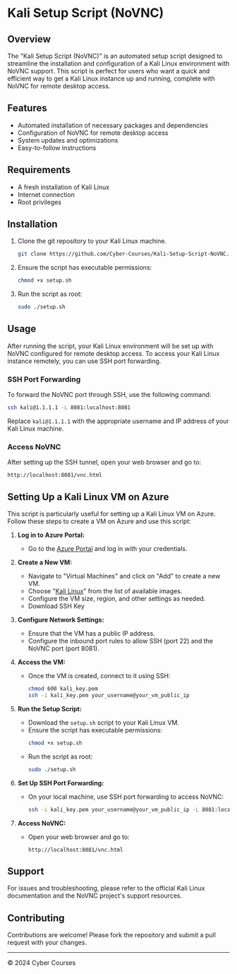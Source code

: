 # Kali Setup Script (NoVNC)

## Overview

The "Kali Setup Script (NoVNC)" is an automated setup script designed to streamline the installation and configuration of a Kali Linux environment with NoVNC support. This script is perfect for users who want a quick and efficient way to get a Kali Linux instance up and running, complete with NoVNC for remote desktop access.

## Features

- Automated installation of necessary packages and dependencies
- Configuration of NoVNC for remote desktop access
- System updates and optimizations
- Easy-to-follow instructions

## Requirements

- A fresh installation of Kali Linux
- Internet connection
- Root privileges

## Installation

1. Clone the git repository to your Kali Linux machine.
    ```bash
    git clone https://github.com/Cyber-Courses/Kali-Setup-Script-NoVNC.git
    ```
2. Ensure the script has executable permissions:
    ```bash
    chmod +x setup.sh
    ```
3. Run the script as root:
    ```bash
    sudo ./setup.sh
    ```

## Usage

After running the script, your Kali Linux environment will be set up with NoVNC configured for remote desktop access. To access your Kali Linux instance remotely, you can use SSH port forwarding.

### SSH Port Forwarding

To forward the NoVNC port through SSH, use the following command:
```bash
ssh kali@1.1.1.1 -L 8081:localhost:8081
```

Replace `kali@1.1.1.1` with the appropriate username and IP address of your Kali Linux machine.

### Access NoVNC

After setting up the SSH tunnel, open your web browser and go to:
```
http://localhost:8081/vnc.html
```

## Setting Up a Kali Linux VM on Azure

This script is particularly useful for setting up a Kali Linux VM on Azure. Follow these steps to create a VM on Azure and use this script:

1. **Log in to Azure Portal:**
   - Go to the [Azure Portal](https://portal.azure.com) and log in with your credentials.

2. **Create a New VM:**
   - Navigate to "Virtual Machines" and click on "Add" to create a new VM.
   - Choose "[Kali Linux](https://portal.azure.com/#view/Microsoft_Azure_Marketplace/GalleryItemDetailsBladeNopdl/id/kali-linux.kali)" from the list of available images.
   - Configure the VM size, region, and other settings as needed.
   - Download SSH Key

3. **Configure Network Settings:**
   - Ensure that the VM has a public IP address.
   - Configure the inbound port rules to allow SSH (port 22) and the NoVNC port (port 8081).

4. **Access the VM:**
   - Once the VM is created, connect to it using SSH:
     ```bash
     chmod 600 kali_key.pem
     ssh -i kali_key.pem your_username@your_vm_public_ip
     ```

5. **Run the Setup Script:**
   - Download the `setup.sh` script to your Kali Linux VM.
   - Ensure the script has executable permissions:
     ```bash
     chmod +x setup.sh
     ```
   - Run the script as root:
     ```bash
     sudo ./setup.sh
     ```

6. **Set Up SSH Port Forwarding:**
   - On your local machine, use SSH port forwarding to access NoVNC:
     ```bash
     ssh -i kali_key.pem your_username@your_vm_public_ip -L 8081:localhost:8081
     ```

7. **Access NoVNC:**
   - Open your web browser and go to:
     ```
     http://localhost:8081/vnc.html
     ```
     
## Support

For issues and troubleshooting, please refer to the official Kali Linux documentation and the NoVNC project's support resources.

## Contributing

Contributions are welcome! Please fork the repository and submit a pull request with your changes.


---

© 2024 Cyber Courses


